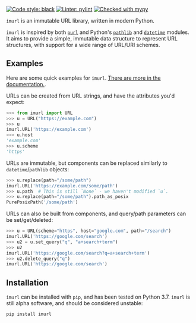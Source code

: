 [![Code style: black](https://img.shields.io/badge/code%20style-black-000000.svg)](https://github.com/psf/black)
[![Linter: pylint](https://img.shields.io/badge/linter-pylint-09BB44.svg)](https://github.com/PyCQA/pylint)
[![Checked with mypy](http://www.mypy-lang.org/static/mypy_badge.svg)](http://mypy-lang.org/)

`imurl` is an immutable URL library, written in modern Python.

`imurl` is inspired by both [`purl`](https://github.com/codeinthehole/purl) and Python's [`pathlib`](https://docs.python.org/3/library/pathlib.html)
and [`datetime`](https://docs.python.org/3/library/datetime.html) modules. It aims to provide a simple, immutable data structure to represent 
URL structures, with support for a wide range of URL/URI schemes.

## Examples

Here are some quick examples for `imurl`. [There are more in the documentation.](
    https://thesketh.github.io/imurl/imurl/url.html#URL).

URLs can be created from URL strings, and have the attributes you'd expect:

```python
>>> from imurl import URL
>>> u = URL("https://example.com")
>>> u
imurl.URL('https://example.com')
>>> u.host
'example.com'
>>> u.scheme
'https'
```

URLs are immutable, but components can be replaced similarly to `datetime`/`pathlib` objects:

```python
>>> u.replace(path="/some/path")
imurl.URL('https://example.com/some/path')
>>> u.path  # This is still `None` - we haven't modified `u`.
>>> u.replace(path="/some/path").path_as_posix
PurePosixPath('/some/path')
```

URLs can also be built from components, and query/path parameters can be set/get/deleted:

```python
>>> u = URL(scheme="https", host="google.com", path="/search")
imurl.URL('https://google.com/search')
>>> u2 = u.set_query("q", "a+search+term")
>>> u2
imurl.URL('https://google.com/search?q=a+search+term')
>>> u2.delete_query("q")
imurl.URL('https://google.com/search')
```

## Installation

`imurl` can be installed with `pip`, and has been tested on Python 3.7. `imurl` is still
alpha software, and should be considered unstable:

```
pip install imurl
```
